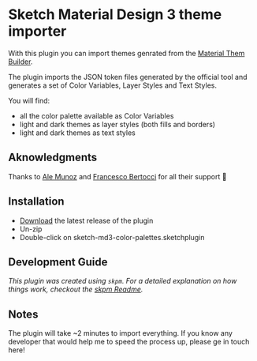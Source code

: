 # Sketch Material Design 3 theme importer

With this plugin you can import themes genrated from the [Material Them Builder](https://goo.gle/material-theme-builder-web).

The plugin imports the JSON token files generated by the official tool and generates a set of Color Variables, Layer Styles and Text Styles.

You will find:

-   all the color palette available as Color Variables
-   light and dark themes as layer styles (both fills and borders)
-   light and dark themes as text styles

## Aknowledgments

Thanks to [Ale Munoz](https://github.com/bomberstudios) and [Francesco Bertocci](https://github.com/fbmore) for all their support :pray:

## Installation

-   [Download](../../releases/latest/download/sketch-md3-color-palettes.sketchplugin.zip) the latest release of the plugin
-   Un-zip
-   Double-click on sketch-md3-color-palettes.sketchplugin

## Development Guide

_This plugin was created using `skpm`. For a detailed explanation on how things work, checkout the [skpm Readme](https://github.com/skpm/skpm/blob/master/README.md)._

## Notes

The plugin will take ~2 minutes to import everything. If you know any developer that would help me to speed the process up, please ge in touch here!
